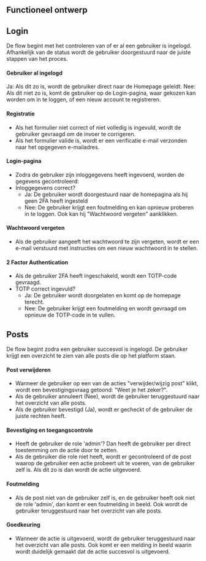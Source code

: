 ## Functioneel ontwerp

## Login

De flow begint met het controleren van of er al een gebruiker is ingelogd. 
Afhankelijk van de status wordt de gebruiker doorgestuurd naar de juiste stappen van het proces.

#### Gebruiker al ingelogd

Ja: Als dit zo is, wordt de gebruiker direct naar de Homepage geleidt.
Nee: Als dit niet zo is, komt de gebruiker op de Login-pagina, waar gekozen kan worden om in te loggen, of een nieuw account te registreren.

#### Registratie

- Als het formulier niet correct of niet volledig is ingevuld, wordt de gebruiker gevraagd om de invoer te corrigeren.
- Als het formulier valide is, wordt er een verificatie e-mail verzonden naar het opgegeven e-mailadres.

#### Login-pagina

- Zodra de gebruiker zijn inloggegevens heeft ingevoerd, worden de gegevens gecontroleerd:
- Inloggegevens correct?
  - Ja: De gebruiker wordt doorgestuurd naar de homepagina als hij geen 2FA heeft ingesteld
  - Nee: De gebruiker krijgt een foutmelding en kan opnieuw proberen in te loggen. Ook kan hij "Wachtwoord vergeten" aanklikken.

#### Wachtwoord vergeten

- Als de gebruiker aangeeft het wachtwoord te zijn vergeten, wordt er een e-mail verstuurd met instructies om een nieuw wachtwoord in te stellen.

#### 2 Factor Authentication

- Als de gebruiker 2FA heeft ingeschakeld, wordt een TOTP-code gevraagd.
- TOTP correct ingevuld?
  - Ja: De gebruiker wordt doorgelaten en komt op de homepage terecht.
  - Nee: De gebruiker krijgt een foutmelding en wordt gevraagd om opnieuw de TOTP-code in te vullen.

## Posts

De flow begint zodra een gebruiker succesvol is ingelogd. 
De gebruiker krijgt een overzicht te zien van alle posts die op het platform staan.

#### Post verwijderen

- Wanneer de gebruiker op een van de acties "verwijder/wijzig post" klikt, wordt een bevestigingsvraag getoond: "Weet je het zeker?".
- Als de gebruiker annuleert (Nee), wordt de gebruiker teruggestuurd naar het overzicht van alle posts.
- Als de gebruiker bevestigd (Ja), wordt er gecheckt of de gebruiker de juiste rechten heeft.

#### Bevestiging en toegangscontrole

- Heeft de gebruiker de role 'admin'? Dan heeft de gebruiker per direct toestemming om de actie door te zetten.
- Als de gebruiker die role niet heeft, wordt er gecontroleerd of de post waarop de gebruiker een actie probeert uit te voeren,
  van de gebruiker zelf is. Als dit zo is dan wordt de actie uitgevoerd.

#### Foutmelding

- Als de post niet van de gebruiker zelf is, en de gebruiker heeft ook niet de role 'admin',
  dan komt er een foutmelding in beeld. Ook wordt de gebruiker teruggestuurd naar het overzicht van alle posts.

#### Goedkeuring

- Wanneer de actie is uitgevoerd, wordt de gebruiker teruggestuurd naar het overzicht van alle posts.
  Ook komt er een melding in beeld waarin wordt duidelijk gemaakt dat de actie succesvol is uitgevoerd.